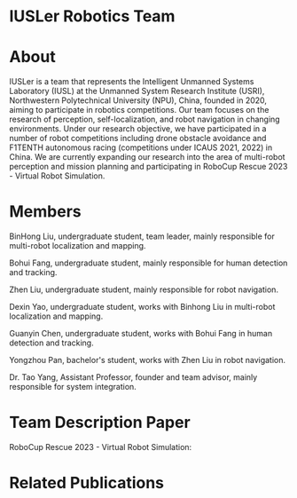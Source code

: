 # IUSLer Robotics Team

# About

IUSLer is a team that represents the Intelligent Unmanned Systems Laboratory (IUSL) at the Unmanned System Research Institute (USRI), Northwestern Polytechnical University (NPU), China, founded in 2020, aiming to participate in robotics competitions.
Our team focuses on the research of perception, self-localization, and robot navigation in changing environments. Under our research objective, we have participated in a number of robot competitions including drone obstacle avoidance and F1TENTH autonomous racing (competitions under ICAUS 2021, 2022) in China. We are currently expanding our research into the area of multi-robot perception and mission planning and participating in RoboCup Rescue 2023 - Virtual Robot Simulation.

# Members

BinHong Liu, undergraduate student, team leader, mainly responsible for multi-robot localization and mapping. 

Bohui Fang, undergraduate student, mainly responsible for human detection and tracking.

Zhen Liu, undergraduate student, mainly responsible for robot navigation.

Dexin Yao, undergraduate student, works with Binhong Liu in multi-robot localization and mapping.

Guanyin Chen, undergraduate student, works with Bohui Fang in human detection and tracking. 

Yongzhou Pan, bachelor's student, works with Zhen Liu in robot navigation. 

Dr. Tao Yang, Assistant Professor, founder and team advisor, mainly responsible for system integration.

# Team Description Paper

RoboCup Rescue 2023 - Virtual Robot Simulation:



# Related Publications
